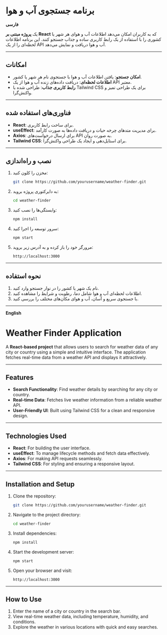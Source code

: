 # برنامه جستجوی آب و هوا

**فارسی**

یک **پروژه مبتنی بر React** که به کاربران امکان می‌دهد اطلاعات آب و هوای هر شهر یا کشوری را با استفاده از یک رابط کاربری ساده و جذاب جستجو کنند. این برنامه اطلاعات لحظه‌ای را از یک API آب و هوا دریافت و نمایش می‌دهد.

---

## امکانات

- **امکان جستجو**: یافتن اطلاعات آب و هوا با جستجوی نام هر شهر یا کشور.
- **اطلاعات لحظه‌ای**: دریافت داده‌های زنده آب و هوا از یک API معتبر.
- **رابط کاربری جذاب**: طراحی شده با Tailwind CSS برای یک طراحی تمیز و واکنش‌گرا.

---

## فناوری‌های استفاده شده

- **React**: برای ساخت رابط کاربری.
- **useEffect**: برای مدیریت متدهای چرخه حیات و دریافت داده‌ها به صورت کارآمد.
- **Axios**: برای ارسال درخواست‌های API به صورت روان.
- **Tailwind CSS**: برای استایل‌دهی و ایجاد یک طراحی واکنش‌گرا.

---

## نصب و راه‌اندازی

1. مخزن را کلون کنید:
   ```bash
   git clone https://github.com/yourusername/weather-finder.git
   ```
2. به دایرکتوری پروژه بروید:
   ```bash
   cd weather-finder
   ```
3. وابستگی‌ها را نصب کنید:
   ```bash
   npm install
   ```
4. سرور توسعه را اجرا کنید:
   ```bash
   npm start
   ```
5. مرورگر خود را باز کرده و به آدرس زیر بروید:
   ```
   http://localhost:3000
   ```

---

## نحوه استفاده

1. نام یک شهر یا کشور را در نوار جستجو وارد کنید.
2. اطلاعات لحظه‌ای آب و هوا شامل دما، رطوبت و شرایط را مشاهده کنید.
3. با جستجوی سریع و آسان، آب و هوای مکان‌های مختلف را بررسی کنید.

---

**English**

# Weather Finder Application

A **React-based project** that allows users to search for weather data of any city or country using a simple and intuitive interface. The application fetches real-time data from a weather API and displays it attractively.

---

## Features

- **Search Functionality**: Find weather details by searching for any city or country.
- **Real-time Data**: Fetches live weather information from a reliable weather API.
- **User-Friendly UI**: Built using Tailwind CSS for a clean and responsive design.

---

## Technologies Used

- **React**: For building the user interface.
- **useEffect**: To manage lifecycle methods and fetch data effectively.
- **Axios**: For making API requests seamlessly.
- **Tailwind CSS**: For styling and ensuring a responsive layout.

---

## Installation and Setup

1. Clone the repository:
   ```bash
   git clone https://github.com/yourusername/weather-finder.git
   ```
2. Navigate to the project directory:
   ```bash
   cd weather-finder
   ```
3. Install dependencies:
   ```bash
   npm install
   ```
4. Start the development server:
   ```bash
   npm start
   ```
5. Open your browser and visit:
   ```
   http://localhost:3000
   ```

---

## How to Use

1. Enter the name of a city or country in the search bar.
2. View real-time weather data, including temperature, humidity, and conditions.
3. Explore the weather in various locations with quick and easy searches.

